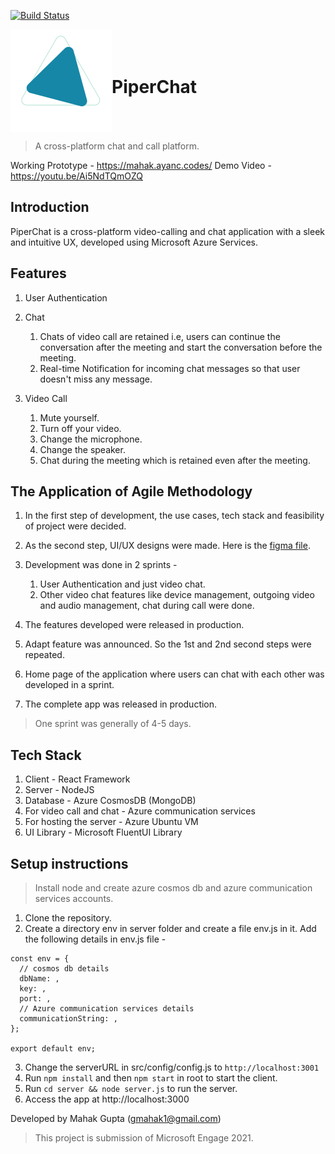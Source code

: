 [![Build Status](https://dev.azure.com/mhk19/mahak_g/_apis/build/status/mhk19.engage-teams?branchName=master)](https://dev.azure.com/mhk19/mahak_g/_build/latest?definitionId=1&branchName=master)

<div style="display:flex; align-items:center">
<img src='./src/assets/images/logo.svg'/>
<h1>PiperChat</h1>
</div>

> A cross-platform chat and call platform.

Working Prototype - https://mahak.ayanc.codes/
Demo Video - https://youtu.be/Ai5NdTQmOZQ

## Introduction

PiperChat is a cross-platform video-calling and chat application with a sleek and intuitive UX, developed using Microsoft Azure Services.

## Features

1. User Authentication 
2. Chat
    
    1. Chats of video call are retained i.e, users can continue the conversation after the meeting and start the conversation before the meeting.
    2. Real-time Notification for incoming chat messages so that user doesn't miss any message.
3. Video Call

   1. Mute yourself.
   2. Turn off your video.
   3. Change the microphone.
   4. Change the speaker.
   5. Chat during the meeting which is retained even after the meeting.

## The Application of Agile Methodology

1. In the first step of development, the use cases, tech stack and feasibility of project were decided.

2. As the second step, UI/UX designs were made. Here is the [figma file](https://www.figma.com/file/gTRYRZmlEnU11bXk8xJv3f/PiperChat?node-id=5%3A216).

3. Development was done in 2 sprints -

   1. User Authentication and just video chat.
   2. Other video chat features like device management, outgoing video and audio management, chat during call were done.

4. The features developed were released in production.
5. Adapt feature was announced. So the 1st and 2nd second steps were repeated.
6. Home page of the application where users can chat with each other was developed in a sprint.
7. The complete app was released in production.

> One sprint was generally of 4-5 days.

## Tech Stack

1. Client - React Framework
2. Server - NodeJS
3. Database - Azure CosmosDB (MongoDB)
4. For video call and chat - Azure communication services
5. For hosting the server - Azure Ubuntu VM
6. UI Library - Microsoft FluentUI Library

## Setup instructions
> Install node and create azure cosmos db and azure communication services accounts.

1. Clone the repository.
2. Create a directory env in server folder and create a file env.js in it. Add the following details in env.js file -
```
const env = {
  // cosmos db details
  dbName: ,
  key: ,
  port: ,
  // Azure communication services details
  communicationString: ,
};

export default env;
```
3. Change the serverURL in src/config/config.js to `http://localhost:3001`
4. Run `npm install` and then `npm start` in root to start the client.
5. Run `cd server && node server.js` to run the server.
6. Access the app at http://localhost:3000

Developed by Mahak Gupta (gmahak1@gmail.com)
> This project is submission of Microsoft Engage 2021.
